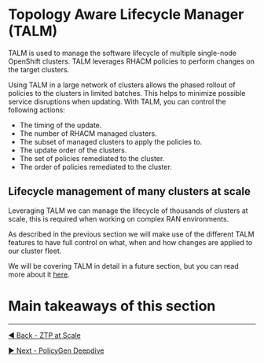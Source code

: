 # Topology Aware Lifecycle Manager (TALM)

TALM is used to manage the software lifecycle of multiple single-node OpenShift clusters. TALM leverages RHACM policies to perform changes on the target clusters.

Using TALM in a large network of clusters allows the phased rollout of policies to the clusters in limited batches. This helps to minimize possible service disruptions when updating. With TALM, you can control the following actions:

* The timing of the update.
* The number of RHACM managed clusters.
* The subset of managed clusters to apply the policies to.
* The update order of the clusters.
* The set of policies remediated to the cluster.
* The order of policies remediated to the cluster.

## Lifecycle management of many clusters at scale

Leveraging TALM we can manage the lifecycle of thousands of clusters at scale, this is required when working on complex RAN environments.

As described in the previous section we will make use of the different TALM features to have full control on what, when and how changes are applied to our cluster fleet.

We will be covering TALM in detail in a future section, but you can read more about it [here](https://docs.openshift.com/container-platform/4.11//scalability_and_performance/cnf-talm-for-cluster-upgrades.html).

# Main takeaways of this section

---

[:arrow_backward: Back - ZTP at Scale](./8.md)

[:arrow_forward: Next - PolicyGen Deepdive](./10.md)